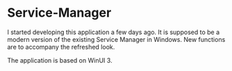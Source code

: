 # Service-Manager
I started developing this application a few days ago. It is supposed to be a modern version of the existing Service Manager in Windows. New functions are to accompany the refreshed look.

The application is based on WinUI 3. 
